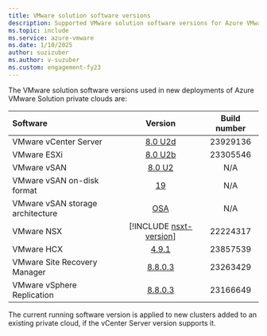 ```yaml
---
title: VMware solution software versions
description: Supported VMware solution software versions for Azure VMware Solution.
ms.topic: include
ms.service: azure-vmware
ms.date: 1/10/2025
author: suzizuber
ms.author: v-suzuber
ms.custom: engagement-fy23
---
```


<!-- Used in faq.md and concepts-private-clouds-clusters#host-maintenance-and-lifecycle-management and introduction#vmware-software-versions-->

The VMware solution software versions used in new deployments of Azure VMware Solution private clouds are:

| Software                         |    Version   |    Build number   |
| :---                             |     :---:    |     :---:         |
| VMware vCenter Server            |    [8.0 U2d](https://techdocs.broadcom.com/us/en/vmware-cis/vsphere/vsphere/8-0/release-notes/vcenter-server-update-and-patch-release-notes/vsphere-vcenter-server-80u2d-release-notes.html)   | 23929136 |
| VMware ESXi                      |    [8.0 U2b](https://techdocs.broadcom.com/us/en/vmware-cis/vsphere/vsphere/8-0/release-notes/esxi-update-and-patch-release-notes/vsphere-esxi-80u2b-release-notes.html)  | 23305546 |
| VMware vSAN                      |    [8.0 U2](https://techdocs.broadcom.com/us/en/vmware-cis/vsan/vsan/8-0/release-notes/vmware-vsan-802-release-notes.html)   | N/A |
| VMware vSAN on-disk format       |    [19](https://knowledge.broadcom.com/external/article?legacyId=2148493)   | N/A |
| VMware vSAN storage architecture |    [OSA](https://blogs.vmware.com/cloud-foundation/2022/08/31/comparing-the-original-storage-architecture-to-the-vsan-8-express-storage-architecture/)   | N/A |
| VMware NSX                       |    [!INCLUDE [nsxt-version](nsxt-version.md)]   | 22224317 |
| VMware HCX                       |    [4.9.1](https://techdocs.broadcom.com/us/en/vmware-cis/hcx/vmware-hcx/4-9/hcx-4-9-release-notes/Chunk701473140.html#Chunk701473140)   | 23857539 |
| VMware Site Recovery Manager     |    [8.8.0.3](https://techdocs.broadcom.com/us/en/vmware-cis/live-recovery/site-recovery-manager/8-8/release-notes/vmware-site-recovery-manager-8803-release-notes.html)   | 23263429 |
| VMware vSphere Replication       |    [8.8.0.3](https://techdocs.broadcom.com/us/en/vmware-cis/live-recovery/vsphere-replication/8-8/release-notes/vsphere-replication-8803-release-notes.html)   | 23166649 |

The current running software version is applied to new clusters added to an existing private cloud, if the vCenter Server version supports it.
